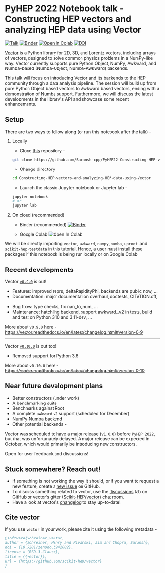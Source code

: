 # PyHEP 2022 Notebook talk - Constructing HEP vectors and analyzing HEP data using Vector

[![Talk](https://img.shields.io/badge/PyHEP22-notebook_talk-blue?logo=github&logoColor=white&color=blue)](https://indico.cern.ch/event/1150631/contributions/5014393/)
[![Binder](https://mybinder.org/badge_logo.svg)](https://mybinder.org/v2/gh/Saransh-cpp/PyHEP22-Constructing-HEP-vectors-and-analyzing-HEP-data-using-Vector/HEAD?urlpath=lab/tree/talk.ipynb)
[![Open In Colab](https://colab.research.google.com/assets/colab-badge.svg)](https://colab.research.google.com/github/Saransh-cpp/PyHEP22-Constructing-HEP-vectors-and-analyzing-HEP-data-using-Vector/blob/main/talk.ipynb)
[![DOI](https://zenodo.org/badge/DOI/10.5281/zenodo.7067311.svg)](https://doi.org/10.5281/zenodo.7067311)

[Vector](https://iris-hep.org/projects/vector.html) is a Python library for 2D, 3D, and Lorentz vectors, including arrays of vectors, designed to solve common physics problems in a NumPy-like way. Vector currently supports pure Python Object, NumPy, Awkward, and Numba-based (Numba-Object, Numba-Awkward) backends.

This talk will focus on introducing Vector and its backends to the HEP community through a data analysis pipeline. The session will build up from pure Python Object based vectors to Awkward based vectors, ending with a demonstration of Numba support. Furthermore, we will discuss the latest developments in the library's API and showcase some recent enhancements.

## Setup

There are two ways to follow along (or run this notebook after the talk) -

1. Locally

    - Clone [this](https://github.com/Saransh-cpp/PyHEP22-Constructing-HEP-vectors-and-analyzing-HEP-data-using-Vector.git) repository -
    ```bash
    git clone https://github.com/Saransh-cpp/PyHEP22-Constructing-HEP-vectors-and-analyzing-HEP-data-using-Vector.git
    ```

    - Change directory
    ```bash
    cd Constructing-HEP-vectors-and-analyzing-HEP-data-using-Vector
    ```

    - Launch the classic Jupyter notebook or Jupyter lab -
    ```bash
    jupyter notebook
    # or
    jupyter lab
    ```

2. On cloud (recommended)

    - Binder (recommended)
[![Binder](https://mybinder.org/badge_logo.svg)](https://mybinder.org/v2/gh/Saransh-cpp/PyHEP22-Constructing-HEP-vectors-and-analyzing-HEP-data-using-Vector/HEAD?urlpath=lab/tree/talk.ipynb)

    - Google Colab
[![Open In Colab](https://colab.research.google.com/assets/colab-badge.svg)](https://colab.research.google.com/github/Saransh-cpp/PyHEP22-Constructing-HEP-vectors-and-analyzing-HEP-data-using-Vector/blob/main/talk.ipynb)

We will be directly importing `vector`, `awkward`, `numpy`, `numba`, `uproot`, and `scikit-hep-testdata` in this tutorial. Hence, a user must install these packages if this notebook is being run locally or on Google Colab.

## Recent developments

Vector [`v0.9.0`](https://github.com/scikit-hep/vector/releases/tag/v0.9.0) is out!
- Features: improved reprs, deltaRapidityPhi, backends are public now, …
- Documentation: major documentation overhaul, doctests, CITATION.cff, …
- Bug fixes: type checks, fix nan_to_num, …
- Maintenance: hatchling backend, support awkward._v2 in tests, build and test on Python 3.10 and 3.11-dev, …

More about `v0.9.0` here - https://vector.readthedocs.io/en/latest/changelog.html#version-0-9

---

Vector [`v0.10.0`](https://github.com/scikit-hep/vector/releases/tag/v0.10.0) is out too!
- Removed support for Python 3.6

More about `v0.10.0` here - https://vector.readthedocs.io/en/latest/changelog.html#version-0-10

## Near future development plans

- Better constructors (under work)
- A benchmarking suite
- Benchmarks against Root
- A complete `awkward` `v2` support (scheduled for December)
- NumPy-Numba backend
- Other potential backends -

Vector was scheduled to have a major release (`v1.0.0`) before `PyHEP 2022`, but that was unfortunately delayed. A major release can be expected in October, which would primarily be introducing new constructors.

Open for user feedback and discussions!

## Stuck somewhere? Reach out!

- If something is not working the way it should, or if you want to request a new feature, create a [new issue](https://github.com/scikit-hep/vector/issues) on GitHub.
- To discuss something related to vector, use the [discussions](https://github.com/scikit-hep/vector/discussions/) tab on GitHub or vector’s gitter ([Scikit-HEP/vector](https://gitter.im/Scikit-HEP/vector)) chat room.
- Have a look at vector's [changelog](https://vector.readthedocs.io/en/latest/#changes-in-vector-s-api) to stay up-to-date!

## Cite vector

If you use `vector` in your work, please cite it using the following metadata -

```bib
@software{Schreiner_vector,
author = {Schreiner, Henry and Pivarski, Jim and Chopra, Saransh},
doi = {10.5281/zenodo.5942082},
license = {BSD-3-Clause},
title = {{vector}},
url = {https://github.com/scikit-hep/vector}
}
```
